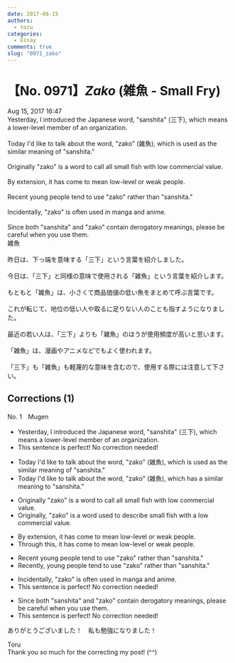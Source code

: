 ```yaml
---
date: 2017-08-15
authors:
  - toru
categories:
  - Essay
comments: true
slug: "0971_zako"
---
```


# 【No. 0971】<strong><em>Zako</em></strong> (雑魚 - Small Fry)
<div class="date">Aug 15, 2017 16:47</div>
<div id="post"><div id="body_show_ori">
Yesterday, I introduced the Japanese word, "sanshita" (三下), which means  a lower-level member of an organization.<br/><br/>Today I'd like to talk about the word, "zako" (雑魚), which is used as the similar meaning of "sanshita."<br/><br/>Originally "zako" is a word to call all small fish with low commercial value.<br/><br/>By extension, it has come to mean low-level or weak people.<br/><br/>Recent young people tend to use "zako" rather than "sanshita."<br/><br/>Incidentally, "zako" is often used in manga and anime.<br/><br/>Since both "sanshita" and "zako" contain derogatory meanings, please be careful when you use them.
</div></div>

<!-- more -->

<div id="post_ja"><div id="body_show_mo">
雑魚<br/><br/>昨日は、下っ端を意味する「三下」という言葉を紹介しました。<br/><br/>今日は、「三下」と同様の意味で使用される「雑魚」という言葉を紹介します。<br/><br/>もともと「雑魚」は、小さくて商品価値の低い魚をまとめて呼ぶ言葉です。<br/><br/>これが転じて、地位の低い人や取るに足りない人のことも指すようになりました。<br/><br/>最近の若い人は、「三下」よりも「雑魚」のほうが使用頻度が高いと思います。<br/><br/>「雑魚」は、漫画やアニメなどでもよく使われます。<br/><br/>「三下」も「雑魚」も軽蔑的な意味を含むので、使用する際には注意して下さい。
</div></div>

## Corrections (1)
<div id="block"><div class="first_name"> No. 1　<span class="just_name">Mugen</span></div><div id="block2">
<ul class="correction_field">
<li class="incorrect">Yesterday, I introduced the Japanese word, "sanshita" (三下), which means  a lower-level member of an organization.</li>
<li class="corrected perfect">This sentence is perfect! No correction needed!</li>
</ul>
<ul class="correction_field">
<li class="incorrect">Today I'd like to talk about the word, "zako" (雑魚), which is used as the similar meaning of "sanshita."</li>
<li class="corrected correct">
Today I'd like to talk about the word, "zako" (雑魚), which has a similar meaning to "sanshita."
</li>
</ul>
<ul class="correction_field">
<li class="incorrect">Originally "zako" is a word to call all small fish with low commercial value.</li>
<li class="corrected correct">
Originally, "zako" is a word used to describe small fish with a low commercial value.
</li>
</ul>
<ul class="correction_field">
<li class="incorrect">By extension, it has come to mean low-level or weak people.</li>
<li class="corrected correct">
Through this, it has come to mean low-level or weak people.
</li>
</ul>
<ul class="correction_field">
<li class="incorrect">Recent young people tend to use "zako" rather than "sanshita."</li>
<li class="corrected correct">
Recently, young people tend to use "zako" rather than "sanshita."
</li>
</ul>
<ul class="correction_field">
<li class="incorrect">Incidentally, "zako" is often used in manga and anime.</li>
<li class="corrected perfect">This sentence is perfect! No correction needed!</li>
</ul>
<ul class="correction_field">
<li class="incorrect">Since both "sanshita" and "zako" contain derogatory meanings, please be careful when you use them.</li>
<li class="corrected perfect">This sentence is perfect! No correction needed!</li>
</ul>
<p class="comment_small">
 ありがとうございました！　私も勉強になりました！
</p>

</div><div class="name"><span class="just_name">Toru</span><br>
Thank you so much for the correcting my post! (^^)
</div>
</div>
